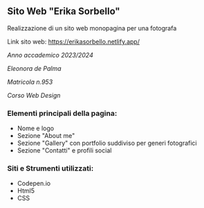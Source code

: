 ## Sito Web "Erika Sorbello"

Realizzazione di un sito web monopagina per una fotografa

Link sito web: https://erikasorbello.netlify.app/

*Anno accademico 2023/2024*

*Eleonora de Palma*

*Matricola n.953*

*Corso Web Design*

### Elementi principali della pagina:
* Nome e logo
* Sezione "About me"
* Sezione "Gallery" con portfolio suddiviso per generi fotografici
* Sezione "Contatti" e profili social

### Siti e Strumenti utilizzati:
* Codepen.io
* Html5
* CSS
